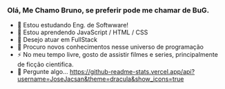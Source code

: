 ### Olá, Me Chamo Bruno, se preferir pode me chamar de BuG.

- 🔭 Estou estudando Eng. de Softwware!
- 🌱 Estou aprendendo JavaScript / HTML / CSS
- 👯 Desejo atuar em FullStack
- 🤔 Procuro novos conhecimentos nesse universo de programação 
- ⚡ No meu tempo livre, gosto de assistir filmes e series, principalmente de ficção cientifica.
- 💬 Pergunte algo...
 https://github-readme-stats.vercel.app/api?username=JoseJacsan&theme=dracula&show_icons=true

